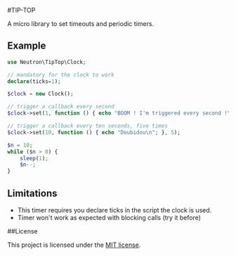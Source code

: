 #TIP-TOP

A micro library to set timeouts and periodic timers.

## Example

```php
use Neutron\TipTop\Clock;

// mandatory for the clock to work
declare(ticks=1);

$clock = new Clock();

// trigger a callback every second
$clock->set(1, function () { echo "BOOM ! I'm triggered every second !\n"; });

// trigger a callback every ten seconds, five times
$clock->set(10, function () { echo "Doubidou\n"; }, 5);

$n = 10;
while ($n > 0) {
    sleep(1);
    $n--;
}
```

## Limitations

- This timer requires you declare ticks in the script the clock is used.
- Timer won't work as expected with blocking calls (try it before)

##License

This project is licensed under the [MIT license](http://opensource.org/licenses/MIT).

